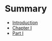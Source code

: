 # Summary

* [Introduction](README.md)
* [Chapter I](introduction_to_reinforcement_learning.md)
* [Part I](PartOne.md)

